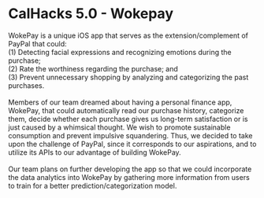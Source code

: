 # CalHacks 5.0 - Wokepay
WokePay is a unique iOS app that serves as the extension/complement of PayPal that could: <br/>
(1) Detecting facial expressions and recognizing emotions during the purchase; <br/>
(2) Rate the worthiness regarding the purchase; and <br/>
(3) Prevent unnecessary shopping by analyzing and categorizing the past purchases. <br/>
<br/>
Members of our team dreamed about having a personal finance app, WokePay, that could automatically read our purchase history, categorize them, decide whether each purchase gives us long-term satisfaction or is just caused by a whimsical thought. We wish to promote sustainable consumption and prevent impulsive squandering. Thus, we decided to take upon the challenge of PayPal, since it corresponds to our aspirations, and to utilize its APIs to our advantage of building WokePay. <br/>
<br/>
Our team plans on further developing the app so that we could incorporate the data analytics into WokePay by gathering more information from users to train for a better prediction/categorization model.